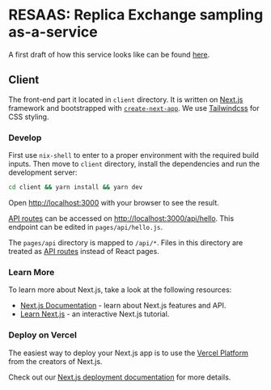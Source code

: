 # RESAAS: Replica Exchange sampling as-a-service

A first draft of how this service looks like can be found [here](https://docs.google.com/document/d/1DcTozCzTmUbJbhQtj-tYSYvWHRpI2I_mOWS19BOutlk/edit?ts=5ff44579).

## Client

The front-end part it located in `client` directory. It is written on [Next.js](https://nextjs.org/) framework and bootstrapped with [`create-next-app`](https://github.com/vercel/next.js/tree/canary/packages/create-next-app). We use [Tailwindcss](https://tailwindcss.com/) for CSS styling.

### Develop

First use `nix-shell` to enter to a proper environment with the required build inputs. Then move to `client` directory, install the dependencies and run the development server:

```bash
cd client && yarn install && yarn dev
```

Open [http://localhost:3000](http://localhost:3000) with your browser to see the result.

[API routes](https://nextjs.org/docs/api-routes/introduction) can be accessed on [http://localhost:3000/api/hello](http://localhost:3000/api/hello). This endpoint can be edited in `pages/api/hello.js`.

The `pages/api` directory is mapped to `/api/*`. Files in this directory are treated as [API routes](https://nextjs.org/docs/api-routes/introduction) instead of React pages.

### Learn More

To learn more about Next.js, take a look at the following resources:

- [Next.js Documentation](https://nextjs.org/docs) - learn about Next.js features and API.
- [Learn Next.js](https://nextjs.org/learn) - an interactive Next.js tutorial.

### Deploy on Vercel

The easiest way to deploy your Next.js app is to use the [Vercel Platform](https://vercel.com/import?utm_medium=default-template&filter=next.js&utm_source=create-next-app&utm_campaign=create-next-app-readme) from the creators of Next.js.

Check out our [Next.js deployment documentation](https://nextjs.org/docs/deployment) for more details.
